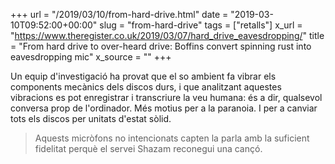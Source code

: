+++
url = "/2019/03/10/from-hard-drive.html"
date = "2019-03-10T09:52:00+00:00"
slug = "from-hard-drive"
tags = ["retalls"]
x_url = "https://www.theregister.co.uk/2019/03/07/hard_drive_eavesdropping/"
title = "From hard drive to over-heard drive: Boffins convert spinning rust into eavesdropping mic"
x_source = ""
+++


Un equip d'investigació ha provat que el so ambient fa vibrar els components mecànics dels discos durs, i que analitzant aquestes vibracions es pot enregistrar i transcriure la veu humana: és a dir, qualsevol conversa prop de l'ordinador. Més motius per a la paranoia. I per a canviar tots els discos per unitats d'estat sòlid.

> Aquests micròfons no intencionats capten la parla amb la suficient fidelitat perquè el servei Shazam reconegui una cançó.
